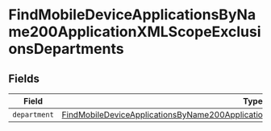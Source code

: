 # FindMobileDeviceApplicationsByName200ApplicationXMLScopeExclusionsDepartments


## Fields

| Field                                                                                                                                                                                                         | Type                                                                                                                                                                                                          | Required                                                                                                                                                                                                      | Description                                                                                                                                                                                                   |
| ------------------------------------------------------------------------------------------------------------------------------------------------------------------------------------------------------------- | ------------------------------------------------------------------------------------------------------------------------------------------------------------------------------------------------------------- | ------------------------------------------------------------------------------------------------------------------------------------------------------------------------------------------------------------- | ------------------------------------------------------------------------------------------------------------------------------------------------------------------------------------------------------------- |
| `department`                                                                                                                                                                                                  | [FindMobileDeviceApplicationsByName200ApplicationXMLScopeExclusionsDepartmentsDepartment](../../models/operations/findmobiledeviceapplicationsbyname200applicationxmlscopeexclusionsdepartmentsdepartment.md) | :heavy_minus_sign:                                                                                                                                                                                            | N/A                                                                                                                                                                                                           |